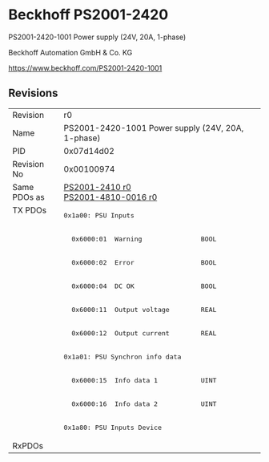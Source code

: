 # Beckhoff PS2001-2420

PS2001-2420-1001 Power supply (24V, 20A, 1-phase)

Beckhoff Automation GmbH & Co. KG

https://www.beckhoff.com/PS2001-2420-1001

## Revisions
<table>
<tr >
<td>Revision</td>
<td>r0</td>
</tr>
<tr >
<td>Name</td>
<td>PS2001-2420-1001 Power supply (24V, 20A, 1-phase)</td>
</tr>
<tr >
<td>PID</td>
<td>0x07d14d02</td>
</tr>
<tr >
<td>Revision No</td>
<td>0x00100974</td>
</tr>
<tr >
<td>Same PDOs as</td>
<td><a href="PS2001-2410">PS2001-2410 r0</a><br/><a href="PS2001-4810-0016">PS2001-4810-0016 r0</a></td>
</tr>
<tr class="txpdo pdosection">
<td rowspan=10 valign=top>TX PDOs</td>
<td><pre>0x1a00: PSU Inputs</pre></td>
<td></td>
</tr>
<tr class="txpdo">
<td><pre>  0x6000:01  Warning               BOOL</pre></td>
</tr>
<tr class="txpdo">
<td><pre>  0x6000:02  Error                 BOOL</pre></td>
</tr>
<tr class="txpdo">
<td><pre>  0x6000:04  DC OK                 BOOL</pre></td>
</tr>
<tr class="txpdo">
<td><pre>  0x6000:11  Output voltage        REAL</pre></td>
</tr>
<tr class="txpdo">
<td><pre>  0x6000:12  Output current        REAL</pre></td>
</tr>
<tr class="txpdo pdosection">
<td><pre>0x1a01: PSU Synchron info data</pre></td>
</tr>
<tr class="txpdo">
<td><pre>  0x6000:15  Info data 1           UINT</pre></td>
</tr>
<tr class="txpdo">
<td><pre>  0x6000:16  Info data 2           UINT</pre></td>
</tr>
<tr class="txpdo pdosection">
<td><pre>0x1a80: PSU Inputs Device</pre></td>
</tr>
<tr >
<td>RxPDOs</td>
<td></td>
</tr>
</table>
